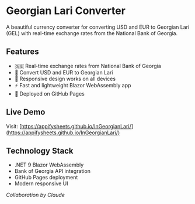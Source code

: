 # Georgian Lari Converter

A beautiful currency converter for converting USD and EUR to Georgian Lari (GEL) with real-time exchange rates from the National Bank of Georgia.

## Features

- 🇬🇪 Real-time exchange rates from National Bank of Georgia
- 💱 Convert USD and EUR to Georgian Lari
- 📱 Responsive design works on all devices
- ⚡ Fast and lightweight Blazor WebAssembly app
- 🚀 Deployed on GitHub Pages

## Live Demo

Visit: [https://appifysheets.github.io/InGeorgianLari/](https://appifysheets.github.io/InGeorgianLari/)

## Technology Stack

- .NET 9 Blazor WebAssembly
- Bank of Georgia API integration
- GitHub Pages deployment
- Modern responsive UI

*Collaboration by Claude*